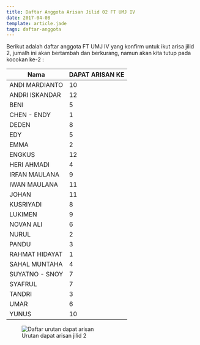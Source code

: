```yaml
---
title: Daftar Anggota Arisan Jilid 02 FT UMJ IV
date: 2017-04-08
template: article.jade
tags: daftar-anggota
---
```


Berikut adalah daftar anggota FT UMJ IV yang konfirm untuk ikut arisa jilid 2, jumalh ini akan bertambah dan berkurang, namun akan kita tutup pada kocokan ke-2 :

| Nama           | DAPAT ARISAN KE |
| -------------- | --------------- |
| ANDI MARDIANTO | 10              |
| ANDRI ISKANDAR | 12              |
| BENI           | 5               |
| CHEN - ENDY    | 1               |
| DEDEN          | 8               |
| EDY            | 5               |
| EMMA           | 2               |
| ENGKUS         | 12              |
| HERI AHMADI    | 4               |
| IRFAN MAULANA  | 9               |
| IWAN MAULANA   | 11              |
| JOHAN          | 11              |
| KUSRIYADI      | 8               |
| LUKIMEN        | 9               |
| NOVAN ALI      | 6               |
| NURUL          | 2               |
| PANDU          | 3               |
| RAHMAT HIDAYAT | 1               |
| SAHAL MUNTAHA  | 4               |
| SUYATNO - SNOY | 7               |
| SYAFRUL        | 7               |
| TANDRI         | 3               |
| UMAR           | 6               |
| YUNUS          | 10              |


<figure>
  <img class="lazy content-img" src="/story/assets/img/placeholder.png" data-src="/story/assets/img/daftar-dapat-arisan.jpeg" alt="Daftar urutan dapat arisan" />
  <figcaption>Urutan dapat arisan jilid 2</figcaption>
</figure>